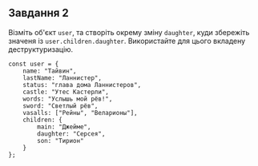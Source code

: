 ## Завдання 2

Візміть об'єкт `user`, та створіть окрему зміну `daughter`, куди збережіть значеня із `user.children.daughter`. Використайте для цього вкладену деструктуризацію.
```
const user = {
    name: "Тайвин",
    lastName: "Ланнистер",
    status: "глава дома Ланнистеров",
    castle: "Утес Кастерли",
    words: "Услышь мой рёв!",
    sword: "Светлый рёв",
    vasalls: ["Рейны", "Веларионы"],
    children: {
        main: "Джейме",
        daughter: "Серсея",
        son: "Тирион"
    }
};
```



